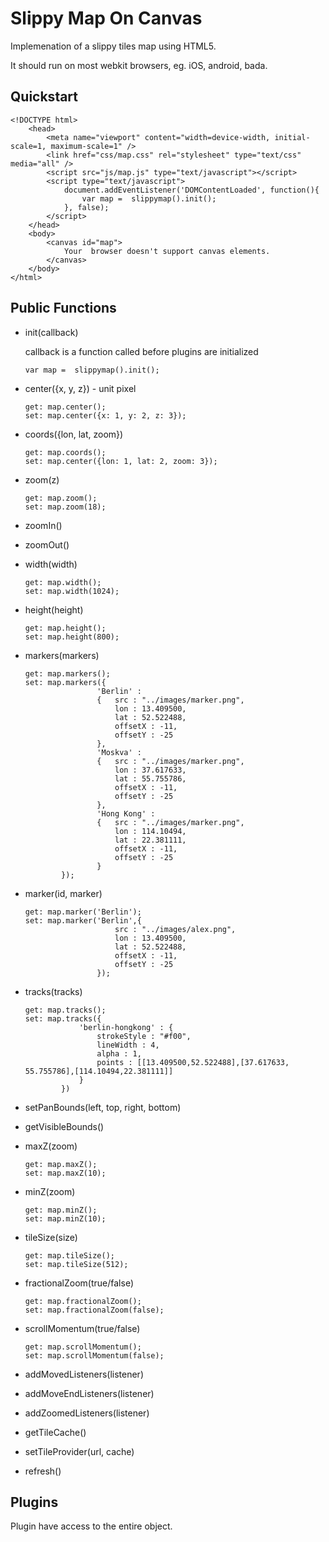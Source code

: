 Slippy Map On Canvas
=============

Implemenation of a slippy tiles map using <canvas> HTML5.

It should run on most webkit browsers, eg. iOS, android, bada.

Quickstart
----------

	<!DOCTYPE html>
		<head>
			<meta name="viewport" content="width=device-width, initial-scale=1, maximum-scale=1" />		
			<link href="css/map.css" rel="stylesheet" type="text/css" media="all" />
			<script src="js/map.js" type="text/javascript"></script>
			<script type="text/javascript">
				document.addEventListener('DOMContentLoaded', function(){
					var map =  slippymap().init();
				}, false);
			</script>	
		</head>
		<body>
			<canvas id="map">
				Your  browser doesn't support canvas elements.			
			</canvas>
		</body>
	</html>
	
	
Public Functions
----------

*   init(callback)

	callback is a function called before plugins are initialized

		var map =  slippymap().init();

*   center({x, y, z}) - unit pixel

		get: map.center();
		set: map.center({x: 1, y: 2, z: 3});
	
*   coords({lon, lat, zoom})

		get: map.coords();
		set: map.center({lon: 1, lat: 2, zoom: 3});

*   zoom(z)

		get: map.zoom();
		set: map.zoom(18);

*   zoomIn()
*   zoomOut()
*   width(width)

		get: map.width();
		set: map.width(1024);

*   height(height)

		get: map.height();
		set: map.height(800);

*   markers(markers)

		get: map.markers();
		set: map.markers({	
						'Berlin' : 
						{	src : "../images/marker.png",
							lon : 13.409500,
							lat : 52.522488,
							offsetX : -11,
							offsetY : -25
						},
						'Moskva' : 
						{	src : "../images/marker.png",
							lon : 37.617633,
							lat : 55.755786,
							offsetX : -11,
							offsetY : -25
						},
						'Hong Kong' : 
						{	src : "../images/marker.png",
							lon : 114.10494,
							lat : 22.381111,
							offsetX : -11,
							offsetY : -25
						}
				});

*   marker(id, marker)

		get: map.marker('Berlin');
		set: map.marker('Berlin',{	
							src : "../images/alex.png",
							lon : 13.409500,
							lat : 52.522488,
							offsetX : -11,
							offsetY : -25
						});

*   tracks(tracks)

		get: map.tracks();
		set: map.tracks({
					'berlin-hongkong' : {
						strokeStyle : "#f00",
						lineWidth : 4,
						alpha : 1,
						points : [[13.409500,52.522488],[37.617633, 55.755786],[114.10494,22.381111]]
					}
				})		

*   setPanBounds(left, top, right, bottom)
*   getVisibleBounds()
*   maxZ(zoom)

		get: map.maxZ();
		set: map.maxZ(10);

*   minZ(zoom)

		get: map.minZ();
		set: map.minZ(10);

*   tileSize(size)

		get: map.tileSize();
		set: map.tileSize(512);

*   fractionalZoom(true/false)

		get: map.fractionalZoom();
		set: map.fractionalZoom(false);

*   scrollMomentum(true/false)

		get: map.scrollMomentum();
		set: map.scrollMomentum(false);

*   addMovedListeners(listener)
*   addMoveEndListeners(listener)
*   addZoomedListeners(listener)
*   getTileCache()
*   setTileProvider(url, cache)
*   refresh()

Plugins
----------

Plugin have access to the entire object.